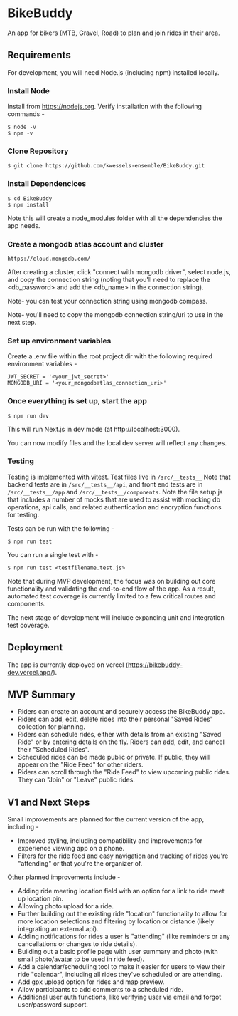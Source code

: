 # BikeBuddy

An app for bikers (MTB, Gravel, Road) to plan and join rides in their area.

## Requirements

For development, you will need Node.js (including npm) installed locally.

### Install Node

Install from https://nodejs.org. Verify installation with the following commands -

    $ node -v
    $ npm -v

### Clone Repository

    $ git clone https://github.com/kwessels-ensemble/BikeBuddy.git

### Install Dependencices

    $ cd BikeBuddy
    $ npm install

Note this will create a node_modules folder with all the dependencies the app needs.

### Create a mongodb atlas account and cluster

    https://cloud.mongodb.com/

After creating a cluster, click "connect with mongodb driver", select node.js, and copy the connection string (noting that you'll need to replace the <db_password> and add the <db_name> in the connection string).

Note- you can test your connection string using mongodb compass.

Note- you'll need to copy the mongodb connection string/uri to use in the next step.

### Set up environment variables

Create a .env file within the root project dir with the following required environment variables -

    JWT_SECRET = '<your_jwt_secret>'
    MONGODB_URI = '<your_mongodbatlas_connection_uri>'

### Once everything is set up, start the app

    $ npm run dev

This will run Next.js in dev mode (at http://localhost:3000).

You can now modify files and the local dev server will reflect any changes.

### Testing

Testing is implemented with vitest. Test files live in `/src/__tests__` Note that backend tests are in `/src/__tests__/api`, and front end tests are in `/src/__tests__/app` and `/src/__tests__/components`. Note the file setup.js that includes a number of mocks that are used to assist with mocking db operations, api calls, and related authentication and encryption functions for testing.

Tests can be run with the following -

    $ npm run test

You can run a single test with -

    $ npm run test <testfilename.test.js>

Note that during MVP development, the focus was on building out core functionality and validating the end-to-end flow of the app. As a result, automated test coverage is currently limited to a few critical routes and components.

The next stage of development will include expanding unit and integration test coverage.

## Deployment

The app is currently deployed on vercel (https://bikebuddy-dev.vercel.app/).

## MVP Summary
- Riders can create an account and securely access the BikeBuddy app.
- Riders can add, edit, delete rides into their personal "Saved Rides" collection for planning.
- Riders can schedule rides, either with details from an existing "Saved Ride" or by entering details on the fly. Riders can add, edit, and cancel their "Scheduled Rides".
- Scheduled rides can be made public or private. If public, they will appear on the "Ride Feed" for other riders.
- Riders can scroll through the "Ride Feed" to view upcoming public rides. They can "Join" or "Leave" public rides.

## V1 and Next Steps

Small improvements are planned for the current version of the app, including -
- Improved styling, including compatibility and improvements for experience viewing app on a phone.
- Filters for the ride feed and easy navigation and tracking of rides you're "attending" or that you're the organizer of.


Other planned improvements include -
- Adding ride meeting location field with an option for a link to ride meet up location pin.
- Allowing photo upload for a ride.
- Further building out the existing ride "location" functionality to allow for more location selections and filtering by location or distance (likely integrating an external api).
- Adding notifications for rides a user is "attending" (like reminders or any cancellations or changes to ride details).
- Building out a basic profile page with user summary and photo (with small photo/avatar to be used in ride feed).
- Add a calendar/scheduling tool to make it easier for users to view their ride "calendar", including all rides they've scheduled or are attending.
- Add gpx upload option for rides and map preview.
- Allow participants to add comments to a scheduled ride.
- Additional user auth functions, like verifying user via email and forgot user/password support.


